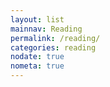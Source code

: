 ```yaml
---
layout: list
mainnav: Reading
permalink: /reading/
categories: reading
nodate: true
nometa: true
---
```

